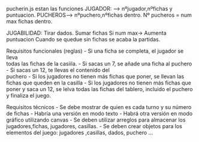 pucherin.js estan las funciones 
JUGADOR: 
--> nºjugador,nºfichas y puntuacion. 
PUCHEROS--> nºpuchero,nºfichas dentro. Nº pucheros = num max fichas dentro. 

JUGABILIDAD: 
Tirar dados. 
Sumar fichas
Si num max-> Aumenta puntuacion
Cuando se quedue sin fichas se acaba la partidas. 


Requisitos funcionales (reglas)
    - Si una ficha se completa, el jugador se lleva   
      todas las fichas de la casiila.
    - Si sacas un 7, se añade una ficha al puchero
    - Si sacas un 12, te llevas el contenido del    
      puchero
    - Si los jugadores no tienen más fichas que poner, 
      se llevan las fichas que queden en la casilla
    - Si los jugadores no tienen más fichas que poner 
      y saca un 12, se lelva todas las fichas del 
      tablero, incluido el puchero y finaliza el 
      juego. 

Requisitos técnicos
    - Se debe mostrar de quien es cada turno y su número de fichas
    - Habría una versión en modo texto
    - Habrá otra versión en modo gráfico utilizando 
     canvas
    - Se deben utilizar arreglos para almacenar los 
      jugadores,fichas, jugadores, casillas.
    - Se deben crear objetos para los elementos del 
     juego: 
     jugadores ,casillas, dados, puchero ...
